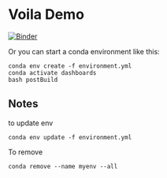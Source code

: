 # Voila Demo

[![Binder](https://mybinder.org/badge_logo.svg)](https://mybinder.org/v2/gh/gourneau/Jupyter-Dashboards/master?urlpath=lab)

Or you can start a conda environment like this:
```
conda env create -f environment.yml
conda activate dashboards
bash postBuild
```

## Notes
to update env
```
conda env update -f environment.yml
```

To remove
```
conda remove --name myenv --all
```